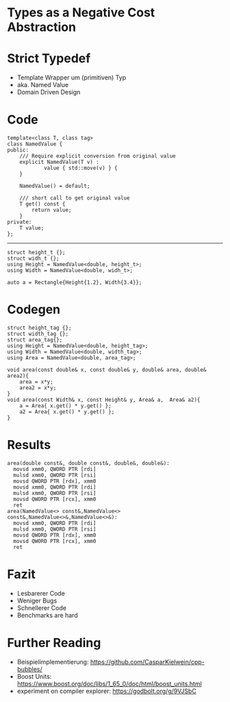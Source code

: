 

# Types as a Negative Cost Abstraction

# Strict Typedef

* Template Wrapper um (primitiven) Typ
* aka. Named Value
* Domain Driven Design

# Code

~~~{.cpp}
template<class T, class tag>
class NamedValue {
public:
	/// Require explicit conversion from original value
	explicit NamedValue(T v) :
			value { std::move(v) } {
	}

	NamedValue() = default;

	/// short call to get original value
	T get() const {
		return value;
	}
private:
	T value;
};
~~~
----
~~~{.cpp}
struct height_t {};
struct widh_t {};
using Height = NamedValue<double, height_t>;
using Width = NamedValue<double, widh_t>;
 
auto a = Rectangle{Height{1.2}, Width{3.4}};
~~~
 
# Codegen

~~~{.cpp}
struct height_tag {};
struct width_tag {};
struct area_tag{};
using Height = NamedValue<double, height_tag>;
using Width = NamedValue<double, width_tag>;
using Area = NamedValue<double, area_tag>;

void area(const double& x, const double& y, double& area, double& area2){
    area = x*y;
    area2 = x*y;
}
void area(const Width& x, const Height& y, Area& a,  Area& a2){
    a = Area{ x.get() * y.get() };
    a2 = Area{ x.get() * y.get() };
}
~~~
 
# Results

~~~{.asm}
area(double const&, double const&, double&, double&):
  movsd xmm0, QWORD PTR [rdi]
  mulsd xmm0, QWORD PTR [rsi]
  movsd QWORD PTR [rdx], xmm0
  movsd xmm0, QWORD PTR [rdi]
  mulsd xmm0, QWORD PTR [rsi]
  movsd QWORD PTR [rcx], xmm0
  ret
area(NamedValue<> const&,NamedValue<> const&,NamedValue<>&,NamedValue<>&):
  movsd xmm0, QWORD PTR [rdi]
  mulsd xmm0, QWORD PTR [rsi]
  movsd QWORD PTR [rdx], xmm0
  movsd QWORD PTR [rcx], xmm0
  ret
~~~
# Fazit

* Lesbarerer Code
* Weniger Bugs
* Schnellerer Code
* Benchmarks are hard

# Further Reading

* Beispielimplementierung: https://github.com/CasparKielwein/cpp-bubbles/
* Boost Units: https://www.boost.org/doc/libs/1_65_0/doc/html/boost_units.html
* experiment on compiler explorer: https://godbolt.org/g/9VJSbC
